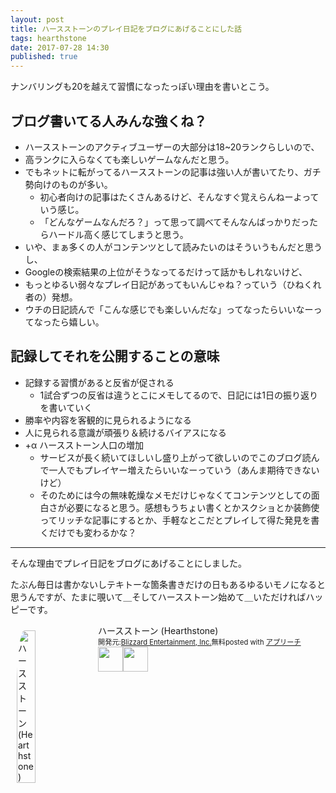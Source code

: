 ```yaml
---
layout: post
title: ハースストーンのプレイ日記をブログにあげることにした話
tags: hearthstone
date: 2017-07-28 14:30
published: true
---
```


ナンバリングも20を越えて習慣になったっぽい理由を書いとこう。

## ブログ書いてる人みんな強くね？

* ハースストーンのアクティブユーザーの大部分は18~20ランクらしいので、
* 高ランクに入らなくても楽しいゲームなんだと思う。
* でもネットに転がってるハースストーンの記事は強い人が書いてたり、ガチ勢向けのものが多い。
  * 初心者向けの記事はたくさんあるけど、そんなすぐ覚えらんねーよっていう感じ。
  * 「どんなゲームなんだろ？」って思って調べてそんなんばっかりだったらハードル高く感じてしまうと思う。
* いや、まぁ多くの人がコンテンツとして読みたいのはそういうもんだと思うし、
* Googleの検索結果の上位がそうなってるだけって話かもしれないけど、
* もっとゆるい弱々なプレイ日記があってもいんじゃね？っていう（ひねくれ者の）発想。
* ウチの日記読んで「こんな感じでも楽しいんだな」ってなったらいいなーってなったら嬉しい。

## 記録してそれを公開することの意味

* 記録する習慣があると反省が促される
  * 1試合ずつの反省は違うとこにメモしてるので、日記には1日の振り返りを書いていく
* 勝率や内容を客観的に見られるようになる
* 人に見られる意識が頑張り＆続けるバイアスになる
* +α ハースストーン人口の増加
  * サービスが長く続いてほしいし盛り上がって欲しいのでこのブログ読んで一人でもプレイヤー増えたらいいなーっていう（あんま期待できないけど）
  * そのためには今の無味乾燥なメモだけじゃなくてコンテンツとしての面白さが必要になると思う。感想もうちょい書くとかスクショとか装飾使ってリッチな記事にするとか、手軽なとこだとプレイして得た発見を書くだけでも変わるかな？

---

そんな理由でプレイ日記をブログにあげることにしました。

たぶん毎日は書かないしテキトーな箇条書きだけの日もあるゆるいモノになると思うんですが、たまに覗いて＿そしてハースストーン始めて＿いただければハッピーです。

<div id="appreach-box" style="text-align:left;"><img id="appreach-image" src="http://lh6.ggpht.com/J-_wYHXVmR86Mvq6KNHiSvR0T3WH4wHgVC0OLQEIa1FHVbXARD0zafLA8JEUjo-CqDw=w170" alt="ハースストーン (Hearthstone)" style="float:left; margin:10px; width:25%; max-width:120px; border-radius:10%;"><div class="appreach-info" style="margin: 10px;"><div id="appreach-appname">ハースストーン (Hearthstone)</div><div id="appreach-developer" style="font-size:80%; display:inline-block; _display:inline;">開発元:<a id="appreach-developerurl" href="https://itunes.apple.com/jp/developer/blizzard-entertainment-inc/id306862900?uo=4" target="_blank" rel="nofollow">Blizzard Entertainment, Inc.</a></div><div id="appreach-price" style="font-size:80%; display:inline-block; _display:inline;">無料</div><div class="appreach-powered" style="font-size:80%; display:inline-block; _display:inline;">posted with <a href="http://mama-hack.com/app-reach/" title="アプリーチ" target="_blank" rel="nofollow">アプリーチ</a></div><div class="appreach-links" style="float: left;"><div id="appreach-itunes-link" style="display: inline-block; _display: inline;"><a id="appreach-itunes" href="https://itunes.apple.com/jp/app/%E3%83%8F%E3%83%BC%E3%82%B9%E3%82%B9%E3%83%88%E3%83%BC%E3%83%B3-hearthstone/id625257520?mt=8&uo=4&at=10l4wP" target="_blank" rel="nofollow"><img src="https://nabettu.github.io/appreach/img/itune_ja.svg" style="height:40px;"></a></div><div id="appreach-gplay-link" style="display:inline-block; _display:inline;"><a id="appreach-gplay" href="https://play.google.com/store/apps/details?id=com.blizzard.wtcg.hearthstone" target="_blank" rel="nofollow"><img src="https://nabettu.github.io/appreach/img/gplay_ja.png" style="height:40px;"></a></div></div></div><div class="appreach-footer" style="margin-bottom:10px; clear: left;"></div></div>
